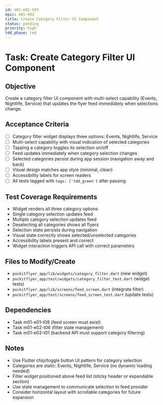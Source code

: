 ```yaml
---
id: m01-e02-t03
epic: m01-e02
title: Create Category Filter UI Component
status: pending
priority: high
tdd_phase: red
---
```


# Task: Create Category Filter UI Component

## Objective
Create a category filter UI component with multi-select capability (Events, Nightlife, Service) that updates the flyer feed immediately when selections change.

## Acceptance Criteria
- [ ] Category filter widget displays three options: Events, Nightlife, Service
- [ ] Multi-select capability with visual indication of selected categories
- [ ] Tapping a category toggles its selection on/off
- [ ] Feed updates immediately when category selection changes
- [ ] Selected categories persist during app session (navigation away and back)
- [ ] Visual design matches app style (minimal, clean)
- [ ] Accessibility labels for screen readers
- [ ] All tests tagged with `tags: ['tdd_green']` after passing

## Test Coverage Requirements
- Widget renders all three category options
- Single category selection updates feed
- Multiple category selection updates feed
- Deselecting all categories shows all flyers
- Selection state persists during navigation
- Visual state correctly shows selected/unselected categories
- Accessibility labels present and correct
- Widget interaction triggers API call with correct parameters

## Files to Modify/Create
- `pockitflyer_app/lib/widgets/category_filter.dart` (new widget)
- `pockitflyer_app/test/widgets/category_filter_test.dart` (widget tests)
- `pockitflyer_app/lib/screens/feed_screen.dart` (integrate filter)
- `pockitflyer_app/test/screens/feed_screen_test.dart` (update tests)

## Dependencies
- Task m01-e01-t08 (feed screen must exist)
- Task m01-e02-t06 (filter state management)
- Task m01-e02-t01 (backend API must support category filtering)

## Notes
- Use Flutter chip/toggle button UI pattern for category selection
- Categories are static: Events, Nightlife, Service (no dynamic loading needed)
- Filter widget positioned above feed list (sticky header or expandable section)
- Use state management to communicate selection to feed provider
- Consider horizontal layout with scrollable categories for future expansion
